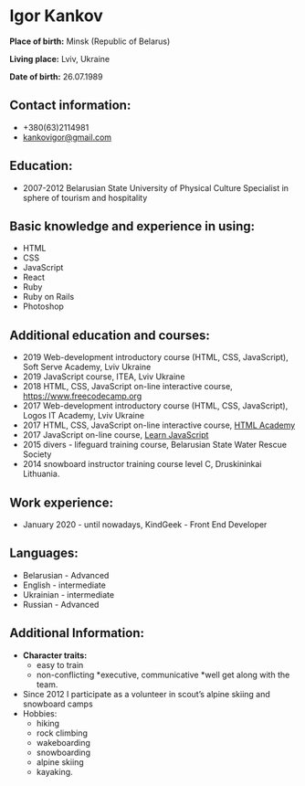# Igor Kankov 


**Place of birth:** Minsk (Republic of Belarus) 


**Living place:** Lviv, Ukraine 


**Date of birth:** 26.07.1989 


## Contact information: 
* +380(63)2114981
* kankovigor@gmail.com 


## Education: 
* 2007-2012 Belarusian State University of Physical Culture  Specialist in sphere of tourism and hospitality 


## Basic knowledge and experience in using: 
* HTML 
* CSS 
* JavaScript 
* React 
* Ruby 
* Ruby on Rails 
* Photoshop 


## Additional education and courses: 
* 2019 Web-development introductory course (HTML, CSS, JavaScript), Soft Serve Academy, Lviv Ukraine
* 2019 JavaScript course, ITEA, Lviv Ukraine
* 2018 HTML, CSS, JavaScript on-line interactive course, https://www.freecodecamp.org
* 2017 Web-development introductory course (HTML, CSS, JavaScript), Logos IT Academy, Lviv Ukraine
* 2017 HTML, CSS, JavaScript on-line interactive course, [HTML Academy](http://www.htmlacademy.ru) 
* 2017 JavaScript on-line course, [Learn JavaScript](http://www.learn.javascript.ru) 
* 2015 divers - lifeguard training course, Belarusian State Water Rescue Society 
* 2014 snowboard instructor training course level С, Druskininkai Lithuania. 


## Work experience: 
* January 2020 - until nowadays, KindGeek - Front End Developer


## Languages: 
* Belarusian - Advanced 
* English - intermediate 
* Ukrainian - intermediate 
* Russian - Advanced 


## Additional Information: 
* **Character traits:** 
    * easy to train
    * non-conflicting
    *executive, communicative
    *well get along with the team. 
* Since 2012 I participate as a volunteer in scout’s alpine skiing and snowboard camps 
* Hobbies: 
    * hiking
    * rock climbing
    * wakeboarding
    * snowboarding
    * alpine skiing
    * kayaking. 